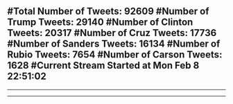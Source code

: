 #Total Number of Tweets: 92609 
#Number of Trump Tweets: 29140
#Number of Clinton Tweets: 20317
#Number of Cruz Tweets: 17736
#Number of Sanders Tweets: 16134
#Number of Rubio Tweets: 7654
#Number of Carson Tweets: 1628
#Current Stream Started at Mon Feb  8 22:51:02
---
---
---
